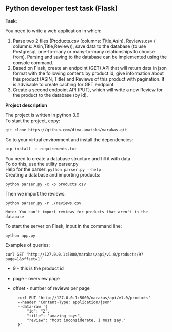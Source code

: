 ## Python developer test task (Flask)

**Task**:

You need to write a web application in which:
   1. Parse two 2 files (Products.csv (columns: Title,Asin), Reviews.csv ( columns: Asin,Title,Review)), save data to the database (to use Postgresql, one-to-many or many-to-many relationships to choose from). Parsing and saving to the database can be implemented using the console command.
   2. Based on Flask, create an endpoint (GET) API that will return data in json format with the following content:
        by product id, give information about this product (ASIN, Title) and Reviews of this product with pagination.
        It is advisable to create caching for GET endpoint.
   3. Create a second endpoint API (PUT), which will write a new Review for the product to the database (by id).

**Project description**

The project is written in python 3.9  
To start the project, copy:

`git clone https://github.com/dima-anatsko/marakas.git`

Go to your virtual environment and install the dependencies:

`pip install -r requirements.txt`

You need to create a database structure and fill it with data.  
To do this, use the utility parser.py  
Help for the parser:  `python parser.py --help`  
Creating a database and importing products:

`python parser.py -c -p products.csv`

Then we import the reviews:

`python parser.py -r ./reviews.csv`

    Note: You can't import reviews for products that aren't in the database

To start the server on Flask, input in the command line:

`python app.py`

Examples of queries:

`curl GET 'http://127.0.0.1:5000/marakas/api/v1.0/products/9?page=1&offset=1'`
  
* 9 - this is the product id
* page - overview page
* offset - number of reviews per page

        curl PUT 'http://127.0.0.1:5000/marakas/api/v1.0/products'
        --header 'Content-Type: application/json'
        --data-raw '{
            "id": "2",
            "title": "amazing toys",
            "review": "Most inconsiderate, I must say."
        }'
